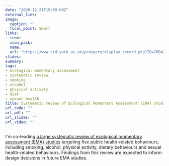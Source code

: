 ```yaml
---
date: "2020-12-21T15:00:00Z"
external_link: 
image:
  caption: ""
  focal_point: Smart
links:
- icon: 
  icon_pack: 
  name: 
  url: "https://www.crd.york.ac.uk/prospero/display_record.php?ID=CRD42020168314&ID=CRD42020168314"
slides: 
summary: 
tags:
- ecological momentary assessment
- systematic review
- smoking
- alcohol
- phsyical activity
- diet
- sexual health
title: Systematic review of Ecological Momentary Assessment (EMA) studies of five public health-related behaviours
url_code: ""
url_pdf: ""
url_slides: ""
url_video: ""
---
```


I'm co-leading <a href="https://pubmed.ncbi.nlm.nih.gov/34272218/">a large systematic review of ecological momentary assessment (EMA) studies</a> targeting five public health-related behaviours, including smoking, alcohol, physical activity, dietary behaviours and sexual health-related behaviours. Findings from this review are expected to inform design decisions in future EMA studies.
